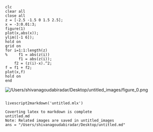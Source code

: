 ```matlab:Code
clc
clear all
close all
z = [-2.5 -1.5 0 1.5 2.5];
x = -3:0.01:3;
figure(1)
plot(x,abs(x));
ylim([-1 6]);
hold on
grid on
for i=1:1:length(z)
%     f1 = abs(z(i))
      f1 = abs(z(i)); 
    f2 = (z(i)-x).^2;
f = f1 + f2;
plot(x,f)
hold on
end
```

![/Users/shivanagoudabiradar/Desktop/untitled_images/figure_0.png
](https://github.com/ShivanB/Shivan-Biradar/blob/master/figure_0.png
)

```matlab:Code

livescript2markdown('untitled.mlx')
```

```text:Output
Coverting latex to markdown is complete
untitled.md
Note: Related images are saved in untitled_images
ans = "/Users/shivanagoudabiradar/Desktop/untitled.md"
```
